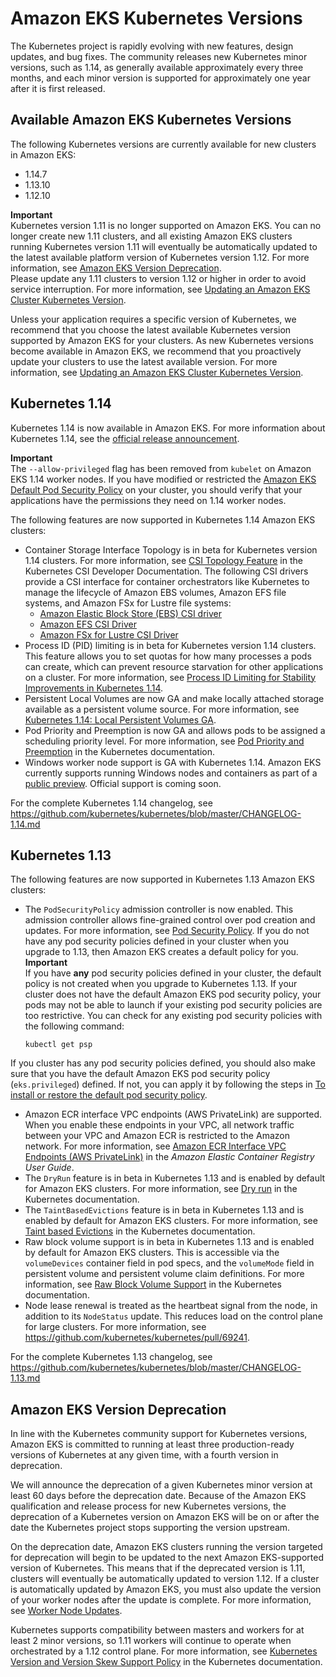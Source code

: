 # Amazon EKS Kubernetes Versions<a name="kubernetes-versions"></a>

The Kubernetes project is rapidly evolving with new features, design updates, and bug fixes\. The community releases new Kubernetes minor versions, such as 1\.14, as generally available approximately every three months, and each minor version is supported for approximately one year after it is first released\. 

## Available Amazon EKS Kubernetes Versions<a name="available-versions"></a>

The following Kubernetes versions are currently available for new clusters in Amazon EKS:
+ 1\.14\.7
+ 1\.13\.10
+ 1\.12\.10

**Important**  
Kubernetes version 1\.11 is no longer supported on Amazon EKS\. You can no longer create new 1\.11 clusters, and all existing Amazon EKS clusters running Kubernetes version 1\.11 will eventually be automatically updated to the latest available platform version of Kubernetes version 1\.12\. For more information, see [Amazon EKS Version Deprecation](#version-deprecation)\.  
Please update any 1\.11 clusters to version 1\.12 or higher in order to avoid service interruption\. For more information, see [Updating an Amazon EKS Cluster Kubernetes Version](update-cluster.md)\.

Unless your application requires a specific version of Kubernetes, we recommend that you choose the latest available Kubernetes version supported by Amazon EKS for your clusters\. As new Kubernetes versions become available in Amazon EKS, we recommend that you proactively update your clusters to use the latest available version\. For more information, see [Updating an Amazon EKS Cluster Kubernetes Version](update-cluster.md)\.

## Kubernetes 1\.14<a name="kubernetes-1.14"></a>

Kubernetes 1\.14 is now available in Amazon EKS\. For more information about Kubernetes 1\.14, see the [official release announcement](https://kubernetes.io/blog/2019/03/25/kubernetes-1-14-release-announcement/)\.

**Important**  
The `--allow-privileged` flag has been removed from `kubelet` on Amazon EKS 1\.14 worker nodes\. If you have modified or restricted the [Amazon EKS Default Pod Security Policy](pod-security-policy.md#default-psp) on your cluster, you should verify that your applications have the permissions they need on 1\.14 worker nodes\.

The following features are now supported in Kubernetes 1\.14 Amazon EKS clusters:
+ Container Storage Interface Topology is in beta for Kubernetes version 1\.14 clusters\. For more information, see [CSI Topology Feature](https://kubernetes-csi.github.io/docs/topology.html#csi-topology-feature) in the Kubernetes CSI Developer Documentation\. The following CSI drivers provide a CSI interface for container orchestrators like Kubernetes to manage the lifecycle of Amazon EBS volumes, Amazon EFS file systems, and Amazon FSx for Lustre file systems:
  + [Amazon Elastic Block Store \(EBS\) CSI driver](https://github.com/kubernetes-sigs/aws-ebs-csi-driver)
  + [Amazon EFS CSI Driver](https://github.com/kubernetes-sigs/aws-efs-csi-driver)
  + [Amazon FSx for Lustre CSI Driver](https://github.com/kubernetes-sigs/aws-fsx-csi-driver)
+ Process ID \(PID\) limiting is in beta for Kubernetes version 1\.14 clusters\. This feature allows you to set quotas for how many processes a pods can create, which can prevent resource starvation for other applications on a cluster\. For more information, see [Process ID Limiting for Stability Improvements in Kubernetes 1\.14](https://kubernetes.io/blog/2019/04/15/process-id-limiting-for-stability-improvements-in-kubernetes-1.14/)\.
+ Persistent Local Volumes are now GA and make locally attached storage available as a persistent volume source\. For more information, see [Kubernetes 1\.14: Local Persistent Volumes GA](https://kubernetes.io/blog/2019/04/04/kubernetes-1.14-local-persistent-volumes-ga/)\.
+ Pod Priority and Preemption is now GA and allows pods to be assigned a scheduling priority level\. For more information, see [Pod Priority and Preemption](https://kubernetes.io/docs/concepts/configuration/pod-priority-preemption/) in the Kubernetes documentation\.
+ Windows worker node support is GA with Kubernetes 1\.14\. Amazon EKS currently supports running Windows nodes and containers as part of a [public preview](https://github.com/aws/containers-roadmap/tree/master/preview-programs/eks-windows-preview)\. Official support is coming soon\.

For the complete Kubernetes 1\.14 changelog, see [https://github\.com/kubernetes/kubernetes/blob/master/CHANGELOG\-1\.14\.md](https://github.com/kubernetes/kubernetes/blob/master/CHANGELOG-1.14.md)

## Kubernetes 1\.13<a name="kubernetes-1.13"></a>

The following features are now supported in Kubernetes 1\.13 Amazon EKS clusters:
+ The `PodSecurityPolicy` admission controller is now enabled\. This admission controller allows fine\-grained control over pod creation and updates\. For more information, see [Pod Security Policy](pod-security-policy.md)\. If you do not have any pod security policies defined in your cluster when you upgrade to 1\.13, then Amazon EKS creates a default policy for you\.
**Important**  
If you have **any** pod security policies defined in your cluster, the default policy is not created when you upgrade to Kubernetes 1\.13\. If your cluster does not have the default Amazon EKS pod security policy, your pods may not be able to launch if your existing pod security policies are too restrictive\. You can check for any existing pod security policies with the following command:  

  ```
  kubectl get psp
  ```
If you cluster has any pod security policies defined, you should also make sure that you have the default Amazon EKS pod security policy \(`eks.privileged`\) defined\. If not, you can apply it by following the steps in [To install or restore the default pod security policy](pod-security-policy.md#install-default-psp)\.
+ Amazon ECR interface VPC endpoints \(AWS PrivateLink\) are supported\. When you enable these endpoints in your VPC, all network traffic between your VPC and Amazon ECR is restricted to the Amazon network\. For more information, see [Amazon ECR Interface VPC Endpoints \(AWS PrivateLink\)](https://docs.aws.amazon.com/AmazonECR/latest/userguide/vpc-endpoints.html) in the *Amazon Elastic Container Registry User Guide*\.
+ The `DryRun` feature is in beta in Kubernetes 1\.13 and is enabled by default for Amazon EKS clusters\. For more information, see [Dry run](https://kubernetes.io/docs/reference/using-api/api-concepts/#dry-run) in the Kubernetes documentation\.
+ The `TaintBasedEvictions` feature is in beta in Kubernetes 1\.13 and is enabled by default for Amazon EKS clusters\. For more information, see [Taint based Evictions](https://kubernetes.io/docs/concepts/configuration/taint-and-toleration/#taint-based-evictions) in the Kubernetes documentation\. 
+ Raw block volume support is in beta in Kubernetes 1\.13 and is enabled by default for Amazon EKS clusters\. This is accessible via the `volumeDevices` container field in pod specs, and the `volumeMode` field in persistent volume and persistent volume claim definitions\. For more information, see [Raw Block Volume Support](https://kubernetes.io/docs/concepts/storage/persistent-volumes/#raw-block-volume-support) in the Kubernetes documentation\. 
+ Node lease renewal is treated as the heartbeat signal from the node, in addition to its `NodeStatus` update\. This reduces load on the control plane for large clusters\. For more information, see [https://github\.com/kubernetes/kubernetes/pull/69241](https://github.com/kubernetes/kubernetes/pull/69241)\.

For the complete Kubernetes 1\.13 changelog, see [https://github\.com/kubernetes/kubernetes/blob/master/CHANGELOG\-1\.13\.md](https://github.com/kubernetes/kubernetes/blob/master/CHANGELOG-1.13.md)

## Amazon EKS Version Deprecation<a name="version-deprecation"></a>

In line with the Kubernetes community support for Kubernetes versions, Amazon EKS is committed to running at least three production\-ready versions of Kubernetes at any given time, with a fourth version in deprecation\. 

We will announce the deprecation of a given Kubernetes minor version at least 60 days before the deprecation date\. Because of the Amazon EKS qualification and release process for new Kubernetes versions, the deprecation of a Kubernetes version on Amazon EKS will be on or after the date the Kubernetes project stops supporting the version upstream\.

On the deprecation date, Amazon EKS clusters running the version targeted for deprecation will begin to be updated to the next Amazon EKS\-supported version of Kubernetes\. This means that if the deprecated version is 1\.11, clusters will eventually be automatically updated to version 1\.12\. If a cluster is automatically updated by Amazon EKS, you must also update the version of your worker nodes after the update is complete\. For more information, see [Worker Node Updates](update-workers.md)\.

Kubernetes supports compatibility between masters and workers for at least 2 minor versions, so 1\.11 workers will continue to operate when orchestrated by a 1\.12 control plane\. For more information, see [Kubernetes Version and Version Skew Support Policy](https://kubernetes.io/docs/setup/version-skew-policy/) in the Kubernetes documentation\.